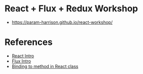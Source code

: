 # React + Flux + Redux Workshop
- https://param-harrison.github.io/react-workshop/

# References
- [React Intro](https://blog.andrewray.me/reactjs-for-stupid-people/)
- [Flux Intro](https://blog.andrewray.me/flux-for-stupid-people/)
- [Binding to method in React class](http://egorsmirnov.me/2015/08/16/react-and-es6-part3.html)
